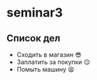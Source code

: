 # seminar3

## Список дел
* Сходить в магазин :sunglasses:
* Заплатить за покупки :neutral_face:
* Помыть машину  :tired_face:
